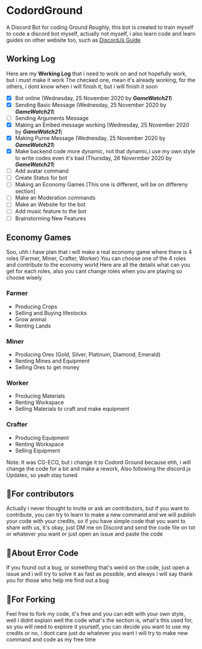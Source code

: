 # CodordGround
A Discord Bot for coding Ground
Roughly, this bot is created to train myself to code a discord bot myself, actually not myself, i also learn code and learn guides on other website too, such as [DiscordJs Guide](https://discordjs.guide)

## Working Log
Here are my **Working Log** that i need to work on and not hopefully work, but i must make it work
The checked one, mean it's already working, for the others, i dont know when i will finish it, but i will finish it soon
- [x] Bot online (Wednesday, 25 November 2020 by **_GameWatch21_**)
- [x] Sending Basic Message (Wednesday, 25 November 2020 by **_GameWatch21_**)
- [ ] Sending Arguments Message
- [x] Making an Embed message working (Wednesday, 25 November 2020 by **_GameWatch21_**)
- [x] Making Purne Message (Wednesday, 25 November 2020 by **_GameWatch21_**)
- [x] Make backend code more dynamic, not that dynamic,i  use my own style to write codes even it's bad (Thursday, 26 Novermber 2020 by **_GameWatch21_**)
- [ ] Add avatar command
- [ ] Create Status for bot
- [ ] Making an Economy Games [This one is different, will be on differeny section]
- [ ] Make an Moderation commands
- [ ] Make an Website for the bot
- [ ] Add music feature to the bot
- [ ] Brainstorming New Features

## Economy Games
Soo, uhh i have plan that i will make a real economy game where there is 4 roles (Farmer, Miner, Crafter, Worker)
You can choose one of the 4 roles and contribute to the economy world
Here are all the details what can you get for each roles, also you cant change roles when you are playing so choose wisely
### Farmer
- Producing Crops
- Selling and Buying lifestocks
- Grow animal
- Renting Lands

### Miner
- Producing Ores (Gold, Silver, Platinum, Diamond, Emerald)
- Renting Mines and Equipment
- Selling Ores to get money

### Worker
- Producing Materials
- Renting Workspace
- Selling Materials to craft and make equipment

### Crafter
- Producing Equipment
- Renting Workspace
- Selling Equipment

Note: It was CG-ECO, but i change it to Codord Ground because ehh, i will change the code for a bit and make a rework, Also following the discord.js Updates, so yeah stay tuned

## 👤For contributors
Actually i never thought to invite or ask an contributors, but if you want to contribute, you can try to learn to make a new command and we will publish your code with your credits, so if you have simple code that you want to share with us, it's okay, just DM me on Discord and send the code file on txt or whatever you want or just open an issue and paste the code

## 🚫About Error Code
If you found out a bug, or something that's weird on the code, just open a issue and i will try to solve it as fast as possible, and always i will say thank you for those who help me find out a bug

## 🍴For Forking
Feel free to fork my code, it's free and you can edit with your own style, well i didnt explain well the code what's the section is, what's this used for, so you will need to explore it yourself, you can decide you want to use my credits or no, i dont care just do whatever you want i will try to make new command and code as my free time
